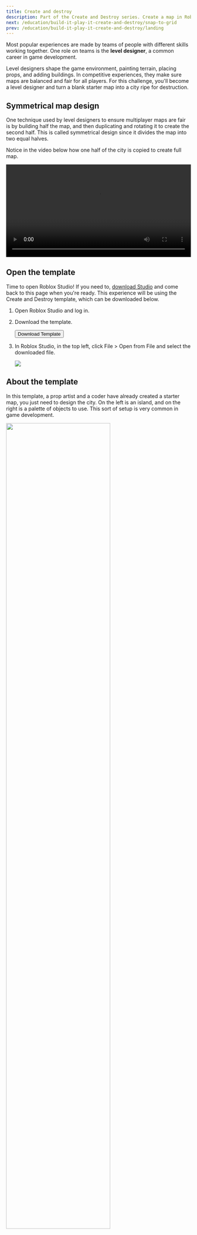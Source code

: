 ```yaml
---
title: Create and destroy
description: Part of the Create and Destroy series. Create a map in Roblox Studio.
next: /education/build-it-play-it-create-and-destroy/snap-to-grid
prev: /education/build-it-play-it-create-and-destroy/landing
---
```


Most popular experiences are made by teams of people with different skills working together. One role on teams is the **level designer**, a common career in game development.

Level designers shape the game environment, painting terrain, placing props, and adding buildings. In competitive experiences, they make sure maps are balanced and fair for all players. For this challenge, you'll become a level designer and turn a blank starter map into a city ripe for destruction.

## Symmetrical map design

One technique used by level designers to ensure multiplayer maps are fair is by building half the map, and then duplicating and rotating it to create the second half. This is called symmetrical design since it divides the map into two equal halves.

Notice in the video below how one half of the city is copied to create full map.

<video controls src="../../assets/education/build-it-play-it-create-and-destroy/cc2019_showDuplicateCity.mp4" width="100%"></video>

## Open the template

Time to open Roblox Studio! If you need to, <a href = "https://www.roblox.com/create">download Studio</a> and come back to this page when you're ready. This experience will be using the Create and Destroy template, which can be downloaded below.

1. Open Roblox Studio and log in.
2. Download the template.

   <a href="../../assets/education/build-it-play-it-create-and-destroy/CreateAndDestroy_template.rbxl">
   <Button variant="contained">Download Template</Button>
   </a>

3. In Roblox Studio, in the top left, click File > Open from File and select the downloaded file.

   <img src="../../assets/education/build-it-play-it-create-and-destroy/openFromFile.png" />

## About the template

In this template, a prop artist and a coder have already created a starter map, you just need to design the city. On the left is an island, and on the right is a palette of objects to use. This sort of setup is very common in game development.

<img src="../../assets/education/build-it-play-it-create-and-destroy/islandBlankExample_800x450.jpg" width="75%" />
